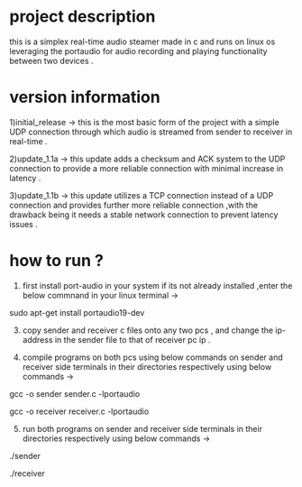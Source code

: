 # project description
this is a simplex real-time audio steamer made in c and runs on linux os leveraging the portaudio for audio recording and playing functionality between two devices .

# version information
1)initial_release -> this is the most basic form of the project with a simple UDP connection through which audio is streamed from sender to receiver in real-time .

2)update_1.1a -> this update adds a checksum and ACK system to the UDP connection to provide a more reliable connection with minimal increase in latency . 

3)update_1.1b -> this update utilizes a TCP connection instead of a UDP connection and provides further more reliable connection ,with the drawback being it needs a stable network connection to prevent latency issues .

# how to run ?
1) first install port-audio in your system if its not already installed ,enter the below commnand in your linux terminal ->

sudo apt-get install portaudio19-dev

3) copy sender and receiver c files onto any two pcs , and change the ip-address in the sender file to that of receiver pc ip .

4) compile programs on both pcs using below commands on sender and receiver side terminals in their directories respectively using below commands ->
   
gcc -o sender sender.c -lportaudio

gcc -o receiver receiver.c -lportaudio

5) run both programs on sender and receiver side terminals in their directories respectively using below commands ->
   
./sender

./receiver



